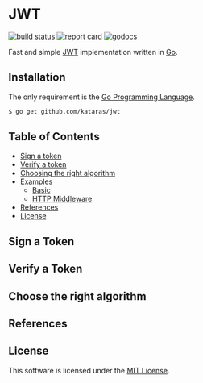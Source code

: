# JWT

[![build status](https://img.shields.io/travis/com/kataras/jwt/master.svg?style=for-the-badge&logo=travis)](https://travis-ci.com/github/kataras/jwt) [![report card](https://img.shields.io/badge/report%20card-a%2B-ff3333.svg?style=for-the-badge)](https://goreportcard.com/report/github.com/kataras/jwt) [![godocs](https://img.shields.io/badge/go-%20docs-488AC7.svg?style=for-the-badge)](https://pkg.go.dev/github.com/kataras/jwt)

Fast and simple [JWT](https://jwt.io/) implementation written in [Go](https://golang.org/dl).

## Installation

The only requirement is the [Go Programming Language](https://golang.org/dl).

```sh
$ go get github.com/kataras/jwt
```

## Table of Contents

* [Sign a token](#sign-a-token)
* [Verify a token](#verify-a-token)
* [Choosing the right algorithm](#choose-the-right-algorithm)
* [Examples](_examples)
   * [Basic](_examples/basic/main.go)
   * [HTTP Middleware](_examples/middleware/main.go)
* [References](#references)
* [License](#license)

## Sign a Token

## Verify a Token

## Choose the right algorithm

## References

## License

This software is licensed under the [MIT License](LICENSE).
